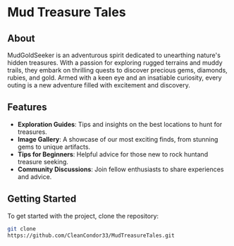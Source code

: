 # Mud Treasure Tales

## About
MudGoldSeeker is an adventurous spirit dedicated to unearthing nature's hidden treasures. With a passion for exploring rugged terrains and muddy trails, they embark on thrilling quests to discover precious gems, diamonds, rubies, and gold. Armed with a keen eye and an insatiable curiosity, every outing is a new adventure filled with excitement and discovery.

## Features
- **Exploration Guides**: Tips and insights on the best locations to hunt for treasures.
- **Image Gallery**: A showcase of our most exciting finds, from stunning gems to unique artifacts.
- **Tips for Beginners**: Helpful advice for those new to rock huntand treasure seeking.
- **Community Discussions**: Join fellow enthusiasts to share experiences and advice.

## Getting Started
To get started with the project, clone the repository:

```bash
git clone 
https://github.com/CleanCondor33/MudTreasureTales.git
